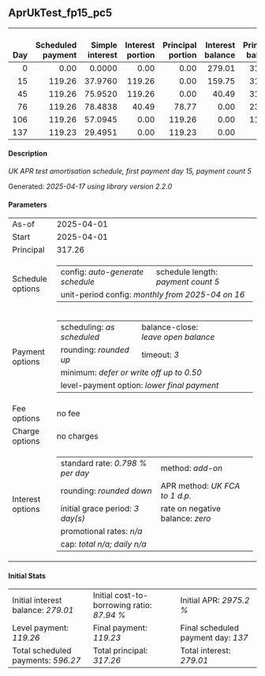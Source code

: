 <h2>AprUkTest_fp15_pc5</h2>
<table>
    <thead style="vertical-align: bottom;">
        <th style="text-align: right;">Day</th>
        <th style="text-align: right;">Scheduled payment</th>
        <th style="text-align: right;">Simple interest</th>
        <th style="text-align: right;">Interest portion</th>
        <th style="text-align: right;">Principal portion</th>
        <th style="text-align: right;">Interest balance</th>
        <th style="text-align: right;">Principal balance</th>
        <th style="text-align: right;">Total simple interest</th>
        <th style="text-align: right;">Total interest</th>
        <th style="text-align: right;">Total principal</th>
    </thead>
    <tr style="text-align: right;">
        <td class="ci00">0</td>
        <td class="ci01" style="white-space: nowrap;">0.00</td>
        <td class="ci02">0.0000</td>
        <td class="ci03">0.00</td>
        <td class="ci04">0.00</td>
        <td class="ci05">279.01</td>
        <td class="ci06">317.26</td>
        <td class="ci07">0.0000</td>
        <td class="ci08">0.00</td>
        <td class="ci09">0.00</td>
    </tr>
    <tr style="text-align: right;">
        <td class="ci00">15</td>
        <td class="ci01" style="white-space: nowrap;">119.26</td>
        <td class="ci02">37.9760</td>
        <td class="ci03">119.26</td>
        <td class="ci04">0.00</td>
        <td class="ci05">159.75</td>
        <td class="ci06">317.26</td>
        <td class="ci07">37.9760</td>
        <td class="ci08">119.26</td>
        <td class="ci09">0.00</td>
    </tr>
    <tr style="text-align: right;">
        <td class="ci00">45</td>
        <td class="ci01" style="white-space: nowrap;">119.26</td>
        <td class="ci02">75.9520</td>
        <td class="ci03">119.26</td>
        <td class="ci04">0.00</td>
        <td class="ci05">40.49</td>
        <td class="ci06">317.26</td>
        <td class="ci07">113.9281</td>
        <td class="ci08">238.52</td>
        <td class="ci09">0.00</td>
    </tr>
    <tr style="text-align: right;">
        <td class="ci00">76</td>
        <td class="ci01" style="white-space: nowrap;">119.26</td>
        <td class="ci02">78.4838</td>
        <td class="ci03">40.49</td>
        <td class="ci04">78.77</td>
        <td class="ci05">0.00</td>
        <td class="ci06">238.49</td>
        <td class="ci07">192.4118</td>
        <td class="ci08">279.01</td>
        <td class="ci09">78.77</td>
    </tr>
    <tr style="text-align: right;">
        <td class="ci00">106</td>
        <td class="ci01" style="white-space: nowrap;">119.26</td>
        <td class="ci02">57.0945</td>
        <td class="ci03">0.00</td>
        <td class="ci04">119.26</td>
        <td class="ci05">0.00</td>
        <td class="ci06">119.23</td>
        <td class="ci07">249.5064</td>
        <td class="ci08">279.01</td>
        <td class="ci09">198.03</td>
    </tr>
    <tr style="text-align: right;">
        <td class="ci00">137</td>
        <td class="ci01" style="white-space: nowrap;">119.23</td>
        <td class="ci02">29.4951</td>
        <td class="ci03">0.00</td>
        <td class="ci04">119.23</td>
        <td class="ci05">0.00</td>
        <td class="ci06">0.00</td>
        <td class="ci07">279.0015</td>
        <td class="ci08">279.01</td>
        <td class="ci09">317.26</td>
    </tr>
</table>
<h4>Description</h4>
<p><i>UK APR test amortisation schedule, first payment day 15, payment count 5</i></p>
<p>Generated: <i>2025-04-17 using library version 2.2.0</i></p>
<h4>Parameters</h4>
<table>
    <tr>
        <td>As-of</td>
        <td>2025-04-01</td>
    </tr>
    <tr>
        <td>Start</td>
        <td>2025-04-01</td>
    </tr>
    <tr>
        <td>Principal</td>
        <td>317.26</td>
    </tr>
    <tr>
        <td>Schedule options</td>
        <td>
            <table>
                <tr>
                    <td>config: <i>auto-generate schedule</i></td>
                    <td>schedule length: <i><i>payment count</i> 5</i></td>
                </tr>
                <tr>
                    <td colspan="2" style="white-space: nowrap;">unit-period config: <i>monthly from 2025-04 on 16</i></td>
                </tr>
            </table>
        </td>
    </tr>
    <tr>
        <td>Payment options</td>
        <td>
            <table>
                <tr>
                    <td>scheduling: <i>as scheduled</i></td>
                    <td>balance-close: <i>leave&nbsp;open&nbsp;balance</i></td>
                </tr>
                <tr>
                    <td>rounding: <i>rounded up</i></td>
                    <td>timeout: <i>3</i></td>
                </tr>
                <tr>
                    <td colspan='2'>minimum: <i>defer&nbsp;or&nbsp;write&nbsp;off&nbsp;up&nbsp;to&nbsp;0.50</i></td>
                </tr>
                <tr>
                    <td colspan='2'>level-payment option: <i>lower&nbsp;final&nbsp;payment</i></td>
                </tr>
            </table>
        </td>
    </tr>
    <tr>
        <td>Fee options</td>
        <td>no fee
        </td>
    </tr>
    <tr>
        <td>Charge options</td>
        <td>no charges
        </td>
    </tr>
    <tr>
        <td>Interest options</td>
        <td>
            <table>
                <tr>
                    <td>standard rate: <i>0.798 % per day</i></td>
                    <td>method: <i>add-on</i></td>
                </tr>
                <tr>
                    <td>rounding: <i>rounded down</i></td>
                    <td>APR method: <i>UK FCA to 1 d.p.</i></td>
                </tr>
                <tr>
                    <td>initial grace period: <i>3 day(s)</i></td>
                    <td>rate on negative balance: <i>zero</i></td>
                </tr>
                <tr>
                    <td colspan="2">promotional rates: <i><i>n/a</i></i></td>
                </tr>
                <tr>
                    <td colspan="2">cap: <i>total <i>n/a</i>; daily <i>n/a</i></td>
                </tr>
            </table>
        </td>
    </tr>
</table>
<h4>Initial Stats</h4>
<table>
    <tr>
        <td>Initial interest balance: <i>279.01</i></td>
        <td>Initial cost-to-borrowing ratio: <i>87.94 %</i></td>
        <td>Initial APR: <i>2975.2 %</i></td>
    </tr>
    <tr>
        <td>Level payment: <i>119.26</i></td>
        <td>Final payment: <i>119.23</i></td>
        <td>Final scheduled payment day: <i>137</i></td>
    </tr>
    <tr>
        <td>Total scheduled payments: <i>596.27</i></td>
        <td>Total principal: <i>317.26</i></td>
        <td>Total interest: <i>279.01</i></td>
    </tr>
</table>
